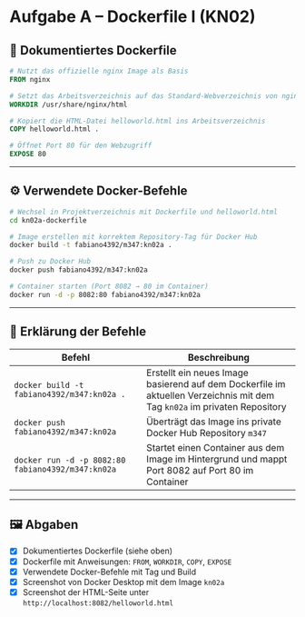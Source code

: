 # Aufgabe A – Dockerfile I (KN02)

## 🧾 Dokumentiertes Dockerfile

```Dockerfile
# Nutzt das offizielle nginx Image als Basis
FROM nginx

# Setzt das Arbeitsverzeichnis auf das Standard-Webverzeichnis von nginx
WORKDIR /usr/share/nginx/html

# Kopiert die HTML-Datei helloworld.html ins Arbeitsverzeichnis
COPY helloworld.html .

# Öffnet Port 80 für den Webzugriff
EXPOSE 80
```

---

## ⚙️ Verwendete Docker-Befehle

```bash
# Wechsel in Projektverzeichnis mit Dockerfile und helloworld.html
cd kn02a-dockerfile

# Image erstellen mit korrektem Repository-Tag für Docker Hub
docker build -t fabiano4392/m347:kn02a .

# Push zu Docker Hub
docker push fabiano4392/m347:kn02a

# Container starten (Port 8082 → 80 im Container)
docker run -d -p 8082:80 fabiano4392/m347:kn02a
```

---

## 📖 Erklärung der Befehle

| Befehl | Beschreibung |
|--------|--------------|
| `docker build -t fabiano4392/m347:kn02a .` | Erstellt ein neues Image basierend auf dem Dockerfile im aktuellen Verzeichnis mit dem Tag `kn02a` im privaten Repository |
| `docker push fabiano4392/m347:kn02a` | Überträgt das Image ins private Docker Hub Repository `m347` |
| `docker run -d -p 8082:80 fabiano4392/m347:kn02a` | Startet einen Container aus dem Image im Hintergrund und mappt Port 8082 auf Port 80 im Container |

---

## 🖼️ Abgaben

- [x] Dokumentiertes Dockerfile (siehe oben)
- [x] Dockerfile mit Anweisungen: `FROM`, `WORKDIR`, `COPY`, `EXPOSE`
- [x] Verwendete Docker-Befehle mit Tag und Build
- [x] Screenshot von Docker Desktop mit dem Image `kn02a`
- [x] Screenshot der HTML-Seite unter `http://localhost:8082/helloworld.html`
